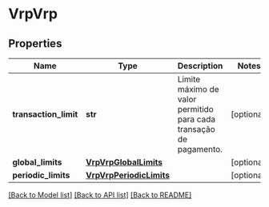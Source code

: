 # VrpVrp

## Properties
Name | Type | Description | Notes
------------ | ------------- | ------------- | -------------
**transaction_limit** | **str** | Limite máximo de valor permitido para cada transação de pagamento. | [optional] 
**global_limits** | [**VrpVrpGlobalLimits**](VrpVrpGlobalLimits.md) |  | [optional] 
**periodic_limits** | [**VrpVrpPeriodicLimits**](VrpVrpPeriodicLimits.md) |  | [optional] 

[[Back to Model list]](../README.md#documentation-for-models) [[Back to API list]](../README.md#documentation-for-api-endpoints) [[Back to README]](../README.md)

